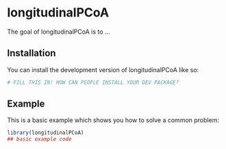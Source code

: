 
# longitudinalPCoA

<!-- badges: start -->
<!-- badges: end -->

The goal of longitudinalPCoA is to ...

## Installation

You can install the development version of longitudinalPCoA like so:

``` r
# FILL THIS IN! HOW CAN PEOPLE INSTALL YOUR DEV PACKAGE?
```

## Example

This is a basic example which shows you how to solve a common problem:

``` r
library(longitudinalPCoA)
## basic example code
```

